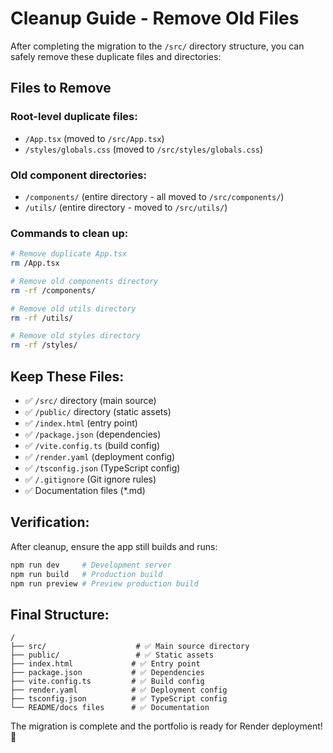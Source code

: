 # Cleanup Guide - Remove Old Files

After completing the migration to the `/src/` directory structure, you can safely remove these duplicate files and directories:

## Files to Remove

### Root-level duplicate files:
- `/App.tsx` (moved to `/src/App.tsx`)
- `/styles/globals.css` (moved to `/src/styles/globals.css`)

### Old component directories:
- `/components/` (entire directory - all moved to `/src/components/`)
- `/utils/` (entire directory - moved to `/src/utils/`)

### Commands to clean up:
```bash
# Remove duplicate App.tsx
rm /App.tsx

# Remove old components directory
rm -rf /components/

# Remove old utils directory  
rm -rf /utils/

# Remove old styles directory
rm -rf /styles/
```

## Keep These Files:
- ✅ `/src/` directory (main source)
- ✅ `/public/` directory (static assets)
- ✅ `/index.html` (entry point)
- ✅ `/package.json` (dependencies)
- ✅ `/vite.config.ts` (build config)
- ✅ `/render.yaml` (deployment config)
- ✅ `/tsconfig.json` (TypeScript config)
- ✅ `/.gitignore` (Git ignore rules)
- ✅ Documentation files (*.md)

## Verification:
After cleanup, ensure the app still builds and runs:
```bash
npm run dev     # Development server
npm run build   # Production build
npm run preview # Preview production build
```

## Final Structure:
```
/
├── src/                    # ✅ Main source directory
├── public/                 # ✅ Static assets
├── index.html             # ✅ Entry point
├── package.json           # ✅ Dependencies
├── vite.config.ts         # ✅ Build config
├── render.yaml            # ✅ Deployment config
├── tsconfig.json          # ✅ TypeScript config
└── README/docs files      # ✅ Documentation
```

The migration is complete and the portfolio is ready for Render deployment! 🚀